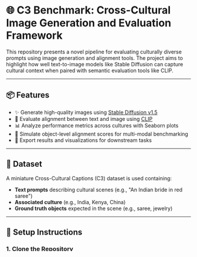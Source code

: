 # 🌐 C3 Benchmark: Cross-Cultural Image Generation and Evaluation Framework

This repository presents a novel pipeline for evaluating culturally diverse prompts using image generation and alignment tools. The project aims to highlight how well text-to-image models like Stable Diffusion can capture cultural context when paired with semantic evaluation tools like CLIP.

---

## 📦 Features

- ✨ Generate high-quality images using [Stable Diffusion v1.5](https://huggingface.co/runwayml/stable-diffusion-v1-5)
- 🤝 Evaluate alignment between text and image using [CLIP](https://huggingface.co/openai/clip-vit-base-patch32)
- 📊 Analyze performance metrics across cultures with Seaborn plots
- 🧪 Simulate object-level alignment scores for multi-modal benchmarking
- 💾 Export results and visualizations for downstream tasks

---

## 📂 Dataset

A miniature Cross-Cultural Captions (C3) dataset is used containing:
- **Text prompts** describing cultural scenes (e.g., "An Indian bride in red saree")
- **Associated culture** (e.g., India, Kenya, China)
- **Ground truth objects** expected in the scene (e.g., saree, jewelry)

---

## 🚀 Setup Instructions

### 1. Clone the Repository

```bash
git clone https://github.com/your-username/c3-benchmark.git
cd c3-benchmark
